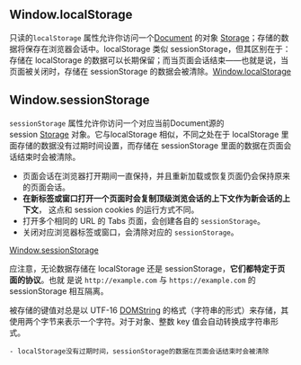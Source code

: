 
## Window.localStorage

只读的`localStorage` 属性允许你访问一个[Document](https://developer.mozilla.org/zh-CN/docs/Web/API/Document) 的对象 [Storage](https://developer.mozilla.org/zh-CN/docs/Web/API/Storage)；存储的数据将保存在浏览器会话中。localStorage 类似 sessionStorage，但其区别在于：存储在 localStorage 的数据可以长期保留；而当页面会话结束——也就是说，当页面被关闭时，存储在 sessionStorage 的数据会被清除。[Window.localStorage](https://developer.mozilla.org/zh-CN/docs/Web/API/Window/localStorage)

## Window.sessionStorage

`sessionStorage` 属性允许你访问一个对应当前Document源的 session [Storage](https://developer.mozilla.org/zh-CN/docs/Web/API/Storage) 对象。它与localStorage 相似，不同之处在于 localStorage 里面存储的数据没有过期时间设置，而存储在 sessionStorage 里面的数据在页面会话结束时会被清除。

-   页面会话在浏览器打开期间一直保持，并且重新加载或恢复页面仍会保持原来的页面会话。
-   **在新标签或窗口打开一个页面时会复制顶级浏览会话的上下文作为新会话的上下文**， 这点和 session cookies 的运行方式不同。
-   打开多个相同的 URL 的 Tabs 页面，会创建各自的 `sessionStorage`。
-   关闭对应浏览器标签或窗口，会清除对应的 `sessionStorage`。

[Window.sessionStorage](https://developer.mozilla.org/zh-CN/docs/Web/API/Window/sessionStorage)

应注意，无论数据存储在 localStorage 还是 sessionStorage，**它们都特定于页面的协议**。也就 是说 `http://example.com` 与 `https://example.com` 的 sessionStorage 相互隔离。

被存储的键值对总是以 UTF-16 [DOMString](https://developer.mozilla.org/zh-CN/docs/Web/JavaScript/Reference/Global_Objects/String) 的格式（字符串的形式）来存储，其使用两个字节来表示一个字符。对于对象、整数 key 值会自动转换成字符串形式。


```ad-summary
- localStorage没有过期时间，sessionStorage的数据在页面会话结束时会被清除
```